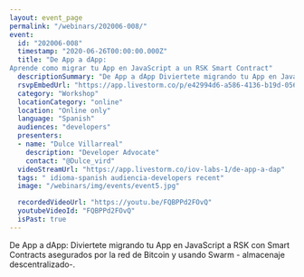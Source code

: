 ```yaml
---
layout: event_page
permalink: "/webinars/202006-008/"
event:
  id: "202006-008"
  timestamp: "2020-06-26T00:00:00.000Z"
  title: "De App a dApp:
Aprende como migrar tu App en JavaScript a un RSK Smart Contract"
  descriptionSummary: "De App a dApp Diviertete migrando tu App en JavaScript a RSK con Smart Contracts asegurados por la red de Bitcoin y usando Swarm - almacena…"
  rsvpEmbedUrl: "https://app.livestorm.co/p/e42994d6-a586-4136-b19d-056010079403/form"
  category: "Workshop"
  locationCategory: "online"
  location: "Online only"
  language: "Spanish"
  audiences: "developers"
  presenters:
  - name: "Dulce Villarreal"
    description: "Developer Advocate"
    contact: "@Dulce_vird"
  videoStreamUrl: "https://app.livestorm.co/iov-labs-1/de-app-a-dap"
  tags: " idioma-spanish audiencia-developers recent"
  image: "/webinars/img/events/event5.jpg"

  recordedVideoUrl: "https://youtu.be/FQBPPd2FOvQ"
  youtubeVideoId: "FQBPPd2FOvQ"
  isPast: true
---
```



De App a dApp:
Diviertete migrando tu App en JavaScript a RSK con Smart Contracts asegurados por la red de Bitcoin y usando Swarm - almacenaje descentralizado-. 

